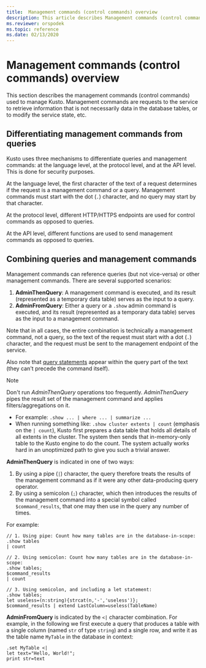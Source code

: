 ```yaml
---
title:  Management commands (control commands) overview
description: This article describes Management commands (control commands) overview in Azure Data Explorer.
ms.reviewer: orspodek
ms.topic: reference
ms.date: 02/13/2020
---
```

# Management commands (control commands) overview

This section describes the management commands (control commands) used to manage Kusto.
Management commands are requests to the service to retrieve information that is
not necessarily data in the database tables, or to modify the service state, etc.

## Differentiating management commands from queries

Kusto uses three mechanisms to differentiate queries and management commands: at the language
level, at the protocol level, and at the API level. This is done for security
purposes.

At the language level, the first character of the text of a request determines
if the request is a management command or a query. Management commands must start with
the dot (`.`) character, and no query may start by that character.

At the protocol level, different HTTP/HTTPS endpoints are used for control
commands as opposed to queries.

At the API level, different functions are used to send management commands as opposed
to queries.

## Combining queries and management commands

Management commands can reference queries (but not vice-versa) or other management commands.
There are several supported scenarios:

1. **AdminThenQuery**: A management command is executed, and its result (represented
   as a temporary data table) serves as the input to a query.
2. **AdminFromQuery**: Either a query or a `.show` admin command is executed,
   and its result (represented as a temporary data table) serves as the input to
   a management command.

Note that in all cases, the entire combination is technically a management command,
not a query, so the text of the request must start with a dot (`.`) character,
and the request must be sent to the management endpoint of the service.

Also note that [query statements](../query/statements.md) appear within the query
part of the text (they can't precede the command itself).

>[!NOTE]
> Don't run *AdminThenQuery* operations too frequently.
> *AdminThenQuery* pipes the result set of the management command and applies filters/aggregations on it.
>  * For example: `.show ... | where ... | summarize ...`
>   * When running something like: `.show cluster extents | count` (emphasis on the `| count`), Kusto first prepares a data table that holds all details of all extents in the cluster. The system then sends that in-memory-only table to the Kusto engine to do the count. The system actually works hard in an unoptimized path to give you such a trivial answer.


**AdminThenQuery** is indicated in one of two ways:

1. By using a pipe (`|`) character, the query therefore treats the results of the
   management command as if it were any other data-producing query operator.
2. By using a semicolon (`;`) character, which then introduces the results of the
   management command into a special symbol called `$command_results`, that one may then
   use in the query any number of times.

For example:

```kusto
// 1. Using pipe: Count how many tables are in the database-in-scope:
.show tables
| count

// 2. Using semicolon: Count how many tables are in the database-in-scope:
.show tables;
$command_results
| count

// 3. Using semicolon, and including a let statement:
.show tables;
let useless=(n:string){strcat(n,'-','useless')};
$command_results | extend LastColumn=useless(TableName)
```

**AdminFromQuery** is indicated by the `<|` character combination. For example,
in the following we first execute a query that produces a table with a single
column (named `str` of type `string`) and a single row, and write it as the table
name `MyTable` in the database in context:

```kusto
.set MyTable <|
let text="Hello, World!";
print str=text
```


